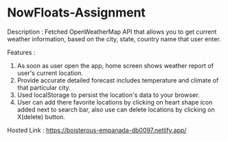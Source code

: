 # NowFloats-Assignment

Description : Fetched OpenWeatherMap API that allows you to get current weather information, based on the city, state, country name that user enter.

Features : 
1. As soon as user open the app, home screen shows weather report of user's current location.
2. Provide accurate detailed forecast includes temperature and climate of that particular city.
3. Used localStorage to persist the location's data to your browser.
4. User can add there favorite locations by clicking on heart shape icon added next to search bar, also use can delete locations by clicking on X(delete) button.

Hosted Link : https://boisterous-empanada-db0097.netlify.app/
